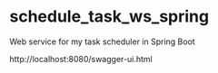 # schedule_task_ws_spring
Web service for my task scheduler in Spring Boot


http://localhost:8080/swagger-ui.html
